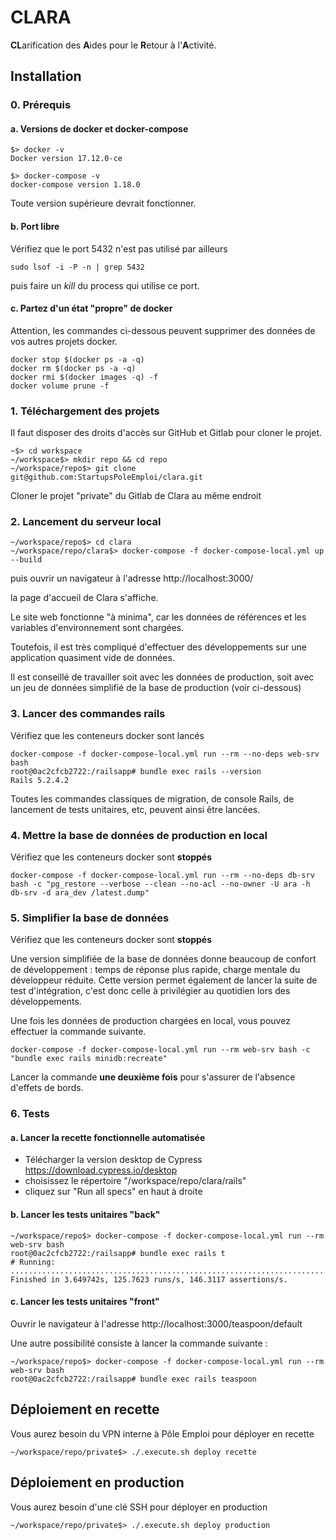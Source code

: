 # CLARA

**CL**arification des **A**ides pour le **R**etour à l'**A**ctivité.

## Installation



### 0. Prérequis

#### a. Versions de docker et docker-compose

```
$> docker -v
Docker version 17.12.0-ce

$> docker-compose -v
docker-compose version 1.18.0
```

Toute version supérieure devrait fonctionner.

#### b. Port libre

Vérifiez que le port 5432 n'est pas utilisé par ailleurs

```
sudo lsof -i -P -n | grep 5432
```

puis faire un *kill* du process qui utilise ce port.


#### c. Partez d'un état "propre" de docker

Attention, les commandes ci-dessous peuvent supprimer des données de vos autres projets docker.

```
docker stop $(docker ps -a -q)
docker rm $(docker ps -a -q)
docker rmi $(docker images -q) -f
docker volume prune -f
```


### 1. Téléchargement des projets

Il faut disposer des droits d'accès sur GitHub et Gitlab pour cloner le projet.

```
~$> cd workspace
~/workspace$> mkdir repo && cd repo
~/workspace/repo$> git clone git@github.com:StartupsPoleEmploi/clara.git
```

Cloner le projet "private" du Gitlab de Clara au même endroit

### 2. Lancement du serveur local
```
~/workspace/repo$> cd clara
~/workspace/repo/clara$> docker-compose -f docker-compose-local.yml up --build
```

puis ouvrir un navigateur à l'adresse http://localhost:3000/

la page d'accueil de Clara s'affiche. 

Le site web fonctionne "à minima", car les données de références et les variables d'environnement sont chargées.

Toutefois, il est très compliqué d'effectuer des développements sur une application quasiment vide de données.

Il est conseillé de travailler soit avec les données de production, soit avec un jeu de données simplifié de la base de production (voir ci-dessous)

### 3. Lancer des commandes rails

Vérifiez que les conteneurs docker sont lancés

```
docker-compose -f docker-compose-local.yml run --rm --no-deps web-srv bash
root@0ac2cfcb2722:/railsapp# bundle exec rails --version
Rails 5.2.4.2
```

Toutes les commandes classiques de migration, de console Rails, de lancement de tests unitaires, etc, peuvent ainsi être lancées.


### 4. Mettre la base de données de production en local

Vérifiez que les conteneurs docker sont **stoppés**

```
docker-compose -f docker-compose-local.yml run --rm --no-deps db-srv bash -c "pg_restore --verbose --clean --no-acl --no-owner -U ara -h db-srv -d ara_dev /latest.dump"
```


### 5. Simplifier la base de données

Vérifiez que les conteneurs docker sont **stoppés**

Une version simplifiée de la base de données donne beaucoup de confort de développement : temps de réponse plus rapide, charge mentale du développeur réduite.
Cette version permet également de lancer la suite de test d'intégration, c'est donc celle à privilégier au quotidien lors des développements.

Une fois les données de production chargées en local, vous pouvez effectuer la commande suivante.

```
docker-compose -f docker-compose-local.yml run --rm web-srv bash -c "bundle exec rails minidb:recreate"
```

Lancer la commande **une deuxième fois** pour s'assurer de l'absence d'effets de bords.


### 6. Tests

#### a. Lancer la recette fonctionnelle automatisée

 - Télécharger la version desktop de Cypress https://download.cypress.io/desktop
 - choisissez le répertoire "/workspace/repo/clara/rails"
 - cliquez sur "Run all specs" en haut à droite

#### b. Lancer les tests unitaires "back"

```
~/workspace/repo$> docker-compose -f docker-compose-local.yml run --rm web-srv bash
root@0ac2cfcb2722:/railsapp# bundle exec rails t
# Running:
...........................................................................................................................................................................................................................................................................................................................................................................................................................................................................
Finished in 3.649742s, 125.7623 runs/s, 146.3117 assertions/s.
```

#### c. Lancer les tests unitaires "front"

Ouvrir le navigateur à l'adresse http://localhost:3000/teaspoon/default

Une autre possibilité consiste à lancer la commande suivante :
```
~/workspace/repo$> docker-compose -f docker-compose-local.yml run --rm web-srv bash
root@0ac2cfcb2722:/railsapp# bundle exec rails teaspoon
```



## Déploiement en recette

Vous aurez besoin du VPN interne à Pôle Emploi pour déployer en recette

```
~/workspace/repo/private$> ./.execute.sh deploy recette
```




## Déploiement en production

Vous aurez besoin d'une clé SSH pour déployer en production

```
~/workspace/repo/private$> ./.execute.sh deploy production
```

